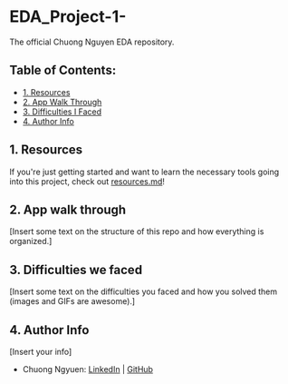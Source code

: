 # EDA_Project-1-

The official Chuong Nguyen EDA repository.

## Table of Contents:
- [1. Resources](https://github.com/chuongnguyen26/EDA_Project-1#1-resources)
- [2. App Walk Through](https://github.com/chuongnguyen26/EDA_Project-1#2-app-walk-through)
- [3. Difficulties I Faced](https://github.com/chuongnguyen26/EDA_Project-1#3-difficulties-we-faced)
- [4. Author Info](https://github.com/chuongnguyen26/EDA_Project-1#4-author-info)

## 1. Resources

If you're just getting started and want to learn the necessary tools going into this project, check out [resources.md](https://github.com/acmucsd-projects/fa22-ai-team-3/blob/main/resources.md)!

## 2. App walk through

[Insert some text on the structure of this repo and how everything is organized.]

## 3. Difficulties we faced

[Insert some text on the difficulties you faced and how you solved them (images and GIFs are awesome).]

## 4. Author Info

[Insert your info]

- Chuong Ngyuen:            [LinkedIn](https://www.linkedin.com/in/chuong-nguyen-profile) | [GitHub](https://github.com/chuongnguyen26)
         

